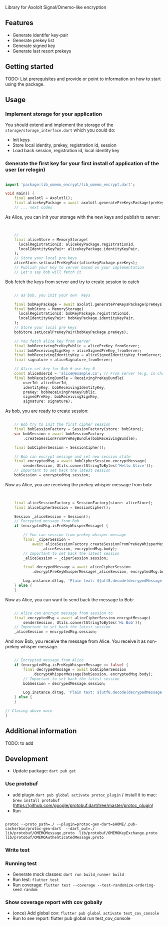 Library for Axololt Signal/Omemo-like encryption 
## Features

- Generate identifer key-pair
- Generate prekey list
- Generate signed key
- Generate last resort prekeys


## Getting started

TODO: List prerequisites and provide or point to information on how to
start using the package.

## Usage

### Implement storage for your application

You should extend and implement the storage of the `storage/storage_interface.dart` which you could do:

- Init keys
- Store local identity, prekey, registration id, session
- Load back session, registration id, local identity key 

### Generate the first key for your first install of application of the user (or relogin)

```dart

import 'package:lib_omemo_encrypt/lib_omemo_encrypt.dart';

void main() {
    final axolotl = Axolotl();
    final alicekeyPackage = await axolotl.generatePreKeysPackage(preKeys);
    // ... next codes

```

As Alice, you can init your storage with the new keys and publish to server:

```dart


    // ..
    final aliceStore = MemoryStorage(
      localRegistrationId: alicekeyPackage.registrationId,
      localIdentityKeyPair: alicekeyPackage.identityKeyPair,
    );
    // Store your local pre keys
    aliceStore.setLocalPreKeyPair(alicekeyPackage.preKeys);
    // Publish your key to server based on your implementation
    // Let's say bob will fetch it


```

Bob fetch the keys from server and try to create session to catch

```dart

    // as bob, you init your own  keys

    final bobKeyPackage = await axolotl.generatePreKeysPackage(preKeys);
    final bobStore = MemoryStorage(
      localRegistrationId: bobKeyPackage.registrationId,
      localIdentityKeyPair: bobKeyPackage.identityKeyPair,
    );
    // Store your local pre keys
    bobStore.setLocalPreKeyPair(bobKeyPackage.preKeys);

    // You fetch alice key from server
    final bobReceivingPreKeyPublic = alicePreKey_fromServer;
    final bobReceivingSignKey = aliceSignedPreKey_fromServer;
    final bobReceivingIdentityKey = aliceSignedIdentityKey_fromServer;
    final signature = aliceSignature_fromServer;

    // Alice set key for Bob # use key 0
    const aliceUserId = 'alice@example.co'; // From server (e.g. in chat app you can fetch their id based on your implementation)
    final bobReceivingBundle = ReceivingPreKeyBundle(
        userId: aliceUserId,
        identityKey: bobReceivingIdentityKey,
        preKey: bobReceivingPreKeyPublic,
        signedPreKey: bobReceivingSignKey,
        signature: signature);


```

As bob, you are ready to create session:

```dart

    // Bob try to init the first cipher session
    final bobSessionFactory = SessionFactory(store: bobStore);
    var bobSession = await bobSessionFactory
        .createSessionFromPreKeyBundle(bobReceivingBundle);

    final bobCipherSession = SessionCipher();

    // Bob can encrypt message and set new session state
    final encryptedMsg = await bobCipherSession.encryptMessage(
        senderSession, Utils.convertStringToBytes('Hello Alice'));
    // Important to set back the latest session
    bobSession = encryptedMsg.session;


```

Now as Alice, you are receiving the prekey whisper message from bob:

```dart

    
    final aliceSessionFactory = SessionFactory(store: aliceStore);
    final aliceCipherSession = SessionCipher();

    Session _aliceSession = Session();
    // Encrypted message from Bob
    if (encryptedMsg.isPreKeyWhisperMessage) {

        // You can session from prekey whisper message
        final _ciperSession =
            await aliceSessionFactory.createSessionFromPreKeyWhisperMessage(
                _aliceSession, encryptedMsg.body);
        // Important to set back the latest session
        _aliceSession = _ciperSession.session;

        final decrypedMessage = await aliceCipherSession
            .decryptPreKeyWhisperMessage(_aliceSession, encryptedMsg.body);

        Log.instance.d(tag, 'Plain text: ${utf8.decode(decrypedMessage.plainText)}');
    } else {
    }

```

Now as Alice, you can want to send back the message to Bob:


```dart

    // Alice can encrypt message from session to 
    final encryptedMsg = await aliceCipherSession.encryptMessage(
        senderSession, Utils.convertStringToBytes('Hi Bob'));
    // Important to set back the latest session
    _aliceSession = encryptedMsg.session;

```

And now Bob, you receive the message from Alice.
You receive it as non-prekey whisper message.

```dart

    // Encrypted message from Alice
    if (encryptedMsg.isPreKeyWhisperMessage == false) {
        final decrypedMessage = await bobCipherSession
            .decryptWhisperMessage(bobSession, encryptedMsg.body);
        // Important to set back the latest session
        bobSession = decrypedMessage.session;

        Log.instance.d(tag, 'Plain text: ${utf8.decode(decrypedMessage.plainText)}');
    } else {
    }

// Closing above main
}

```

## Additional information

TODO: to add

## Development

- Update package: `dart pub get`

### Use protobuf

- add plugin `dart pub global activate protoc_plugin` / install it to mac: `brew install protobuf` (https://github.com/google/protobuf.dart/tree/master/protoc_plugin)
- Run

```

protoc --proto_path=./ --plugin=protoc-gen-dart=$HOME/.pub-cache/bin/protoc-gen-dart  --dart_out=./ lib/protobuf/OMEMOMessage.proto  lib/protobuf/OMEMOKeyExchange.proto  lib/protobuf/OMEMOAuthenticatedMessage.proto

```

### Write test

### Running test


- Generate mock classes: `dart run build_runner build`
- Run test: `flutter test`
- Run coverage: `flutter test --coverage --test-randomize-ordering-seed random`
### Show coverage report with cov gobally

- (once) Add global cov: `flutter pub global activate test_cov_console`
- Run to see report:  flutter pub global run test_cov_console
